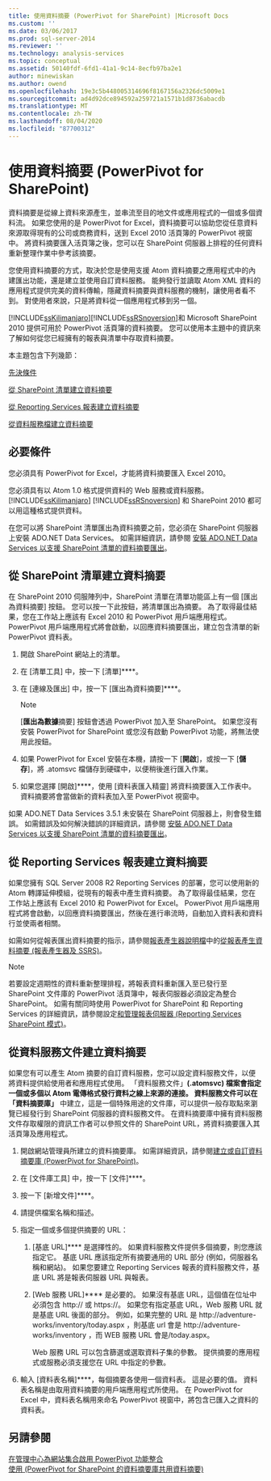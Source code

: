 ```yaml
---
title: 使用資料摘要 (PowerPivot for SharePoint) |Microsoft Docs
ms.custom: ''
ms.date: 03/06/2017
ms.prod: sql-server-2014
ms.reviewer: ''
ms.technology: analysis-services
ms.topic: conceptual
ms.assetid: 50140fdf-6fd1-41a1-9c14-8ecfb97ba2e1
author: minewiskan
ms.author: owend
ms.openlocfilehash: 19e3c5b448005314696f8167156a2326dc5009e1
ms.sourcegitcommit: ad4d92dce894592a259721a1571b1d8736abacdb
ms.translationtype: MT
ms.contentlocale: zh-TW
ms.lasthandoff: 08/04/2020
ms.locfileid: "87700312"
---
```

# <a name="use-data-feeds-powerpivot-for-sharepoint"></a>使用資料摘要 (PowerPivot for SharePoint)
  資料摘要是從線上資料來源產生，並串流至目的地文件或應用程式的一個或多個資料流。 如果您使用的是 PowerPivot for Excel，資料摘要可以協助您從任意資料來源取得現有的公司或商務資料，送到 Excel 2010 活頁簿的 PowerPivot 視窗中。 將資料摘要匯入活頁簿之後，您可以在 SharePoint 伺服器上排程的任何資料重新整理作業中參考該摘要。  
  
 您使用資料摘要的方式，取決於您是使用支援 Atom 資料摘要之應用程式中的內建匯出功能，還是建立並使用自訂資料服務。 能夠發行並讀取 Atom XML 資料的應用程式提供完美的資料傳輸，隱藏資料摘要與資料服務的機制，讓使用者看不到。 對使用者來說，只是將資料從一個應用程式移到另一個。  
  
 [!INCLUDE[ssKilimanjaro](../../includes/sskilimanjaro-md.md)][!INCLUDE[ssRSnoversion](../../includes/ssrsnoversion-md.md)]和 Microsoft SharePoint 2010 提供可用於 PowerPivot 活頁簿的資料摘要。 您可以使用本主題中的資訊來了解如何從您已經擁有的報表與清單中存取資料摘要。  
  
 本主題包含下列幾節：  
  
 [先決條件](#prereq)  
  
 [從 SharePoint 清單建立資料摘要](#sharepointlist)  
  
 [從 Reporting Services 報表建立資料摘要](#rsreport)  
  
 [從資料服務檔建立資料摘要](#dsdoc)  
  
##  <a name="prerequisites"></a><a name="prereq"></a> 必要條件  
 您必須具有 PowerPivot for Excel，才能將資料摘要匯入 Excel 2010。  
  
 您必須具有以 Atom 1.0 格式提供資料的 Web 服務或資料服務。 [!INCLUDE[ssKilimanjaro](../../includes/sskilimanjaro-md.md)] [!INCLUDE[ssRSnoversion](../../includes/ssrsnoversion-md.md)] 和 SharePoint 2010 都可以用這種格式提供資料。  
  
 在您可以將 SharePoint 清單匯出為資料摘要之前，您必須在 SharePoint 伺服器上安裝 ADO.NET Data Services。 如需詳細資訊，請參閱 [安裝 ADO.NET Data Services 以支援 SharePoint 清單的資料摘要匯出](../../sql-server/install/install-ado-net-data-services-to-support-data-feed-exports-of-sharepoint-lists.md)。  
  
##  <a name="create-a-data-feed-from-a-sharepoint-list"></a><a name="sharepointlist"></a>從 SharePoint 清單建立資料摘要  
 在 SharePoint 2010 伺服陣列中，SharePoint 清單在清單功能區上有一個 [匯出為資料摘要] 按鈕。 您可以按一下此按鈕，將清單匯出為摘要。 為了取得最佳結果，您在工作站上應該有 Excel 2010 和 PowerPivot 用戶端應用程式。 PowerPivot 用戶端應用程式將會啟動，以回應資料摘要匯出，建立包含清單的新 PowerPivot 資料表。  
  
1.  開啟 SharePoint 網站上的清單。  
  
2.  在 [清單工具] 中，按一下 [清單]****。  
  
3.  在 [連線及匯出] 中，按一下 [匯出為資料摘要]****。  
  
    > [!NOTE]  
    >  [**匯出為數據**摘要] 按鈕會透過 PowerPivot 加入至 SharePoint。 如果您沒有安裝 PowerPivot for SharePoint 或您沒有啟動 PowerPivot 功能，將無法使用此按鈕。  
  
4.  如果 PowerPivot for Excel 安裝在本機，請按一下 [**開啟**]，或按一下 [**儲存**]，將 .atomsvc 檔儲存到硬碟中，以便稍後進行匯入作業。  
  
5.  如果您選擇 [開啟]****，使用 [資料表匯入精靈] 將資料摘要匯入工作表中。 資料摘要將會當做新的資料表加入至 PowerPivot 視窗中。  
  
 如果 ADO.NET Data Services 3.5.1 未安裝在 SharePoint 伺服器上，則會發生錯誤。 如需錯誤及如何解決錯誤的詳細資訊，請參閱 [安裝 ADO.NET Data Services 以支援 SharePoint 清單的資料摘要匯出](../../sql-server/install/install-ado-net-data-services-to-support-data-feed-exports-of-sharepoint-lists.md)。  
  
##  <a name="create-a-data-feed-from-a-reporting-services-report"></a><a name="rsreport"></a> 從 Reporting Services 報表建立資料摘要  
 如果您擁有 SQL Server 2008 R2 Reporting Services 的部署，您可以使用新的 Atom 轉譯延伸模組，從現有的報表中產生資料摘要。 為了取得最佳結果，您在工作站上應該有 Excel 2010 和 PowerPivot for Excel。 PowerPivot 用戶端應用程式將會啟動，以回應資料摘要匯出，然後在進行串流時，自動加入資料表和資料行並使兩者相關。  
  
 如需如何從報表匯出資料摘要的指示，請參閱[報表產生器說明檔](https://go.microsoft.com/fwlink/?LinkId=154494)中的[從報表產生資料摘要 &#40;報表產生器及 SSRS&#41;](../../reporting-services/report-builder/generate-data-feeds-from-a-report-report-builder-and-ssrs.md)。  
  
> [!NOTE]  
>  若要設定週期性的資料重新整理排程，將報表資料重新匯入至已發行至 SharePoint 文件庫的 PowerPivot 活頁簿中，報表伺服器必須設定為整合 SharePoint。 如需有關同時使用 PowerPivot for SharePoint 和 Reporting Services 的詳細資訊，請參閱設定[和管理報表伺服器 &#40;Reporting Services SharePoint 模式&#41;](../../reporting-services/configure-administer-report-server-reporting-services-sharepoint-mode.md)。  
  
##  <a name="create-a-data-feed-from-a-data-service-document"></a><a name="dsdoc"></a> 從資料服務文件建立資料摘要  
 如果您有可以產生 Atom 摘要的自訂資料服務，您可以設定資料服務文件，以便將資料提供給使用者和應用程式使用。 「資料服務文件」**(.atomsvc) 檔案會指定一個或多個以 Atom 電傳格式發行資料之線上來源的連接。 資料服務文件可以在「資料摘要庫」** 中建立，這是一個特殊用途的文件庫，可以提供一般存取點來瀏覽已經發行到 SharePoint 伺服器的資料服務文件。 在資料摘要庫中擁有資料服務文件存取權限的資訊工作者可以參照文件的 SharePoint URL，將資料摘要匯入其活頁簿及應用程式。  
  
1.  開啟網站管理員所建立的資料摘要庫。 如需詳細資訊，請參閱[建立或自訂資料摘要庫 &#40;PowerPivot for SharePoint&#41;](create-or-customize-a-data-feed-library-power-pivot-for-sharepoint.md)。  
  
2.  在 [文件庫工具] 中，按一下 [文件]****。  
  
3.  按一下 [新增文件]****。  
  
4.  請提供檔案名稱和描述。  
  
5.  指定一個或多個提供摘要的 URL：  
  
    1.  [基底 URL]**** 是選擇性的。 如果資料服務文件提供多個摘要，則您應該指定它。 基底 URL 應該指定所有摘要通用的 URL 部分 (例如，伺服器名稱和網站)。 如果您要建立 Reporting Services 報表的資料服務文件，基底 URL 將是報表伺服器 URL 與報表。  
  
    2.  [Web 服務 URL]**** 是必要的。 如果沒有基底 URL，這個值在位址中必須包含 http:// 或 https://。 如果您有指定基底 URL，Web 服務 URL 就是基底 URL 後面的部分。 例如，如果完整的 URL 是 http://adventure-works/inventory/today.aspx ，則基底 url 會是 http://adventure-works/inventory ，而 WEB 服務 URL 會是/today.aspx。  
  
         Web 服務 URL 可以包含篩選或選取資料子集的參數。 提供摘要的應用程式或服務必須支援您在 URL 中指定的參數。  
  
6.  輸入 [資料表名稱]****，每個摘要各使用一個資料表。 這是必要的值。 資料表名稱是由取用資料摘要的用戶端應用程式所使用。 在 PowerPivot for Excel 中，資料表名稱用來命名 PowerPivot 視窗中，將包含已匯入之資料的資料表。  
  
## <a name="see-also"></a>另請參閱  
 [在管理中心為網站集合啟用 PowerPivot 功能整合](activate-power-pivot-integration-for-site-collections-in-ca.md)   
 [使用 &#40;PowerPivot for SharePoint 的資料摘要庫共用資料摘要&#41;](share-data-feeds-using-a-data-feed-library-power-pivot-for-sharepoint.md)  
  
  
